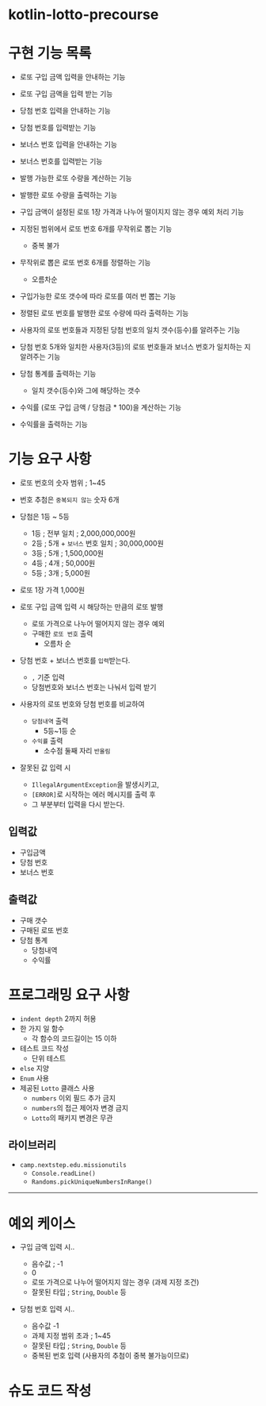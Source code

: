 # kotlin-lotto-precourse

# 구현 기능 목록

- 로또 구입 금액 입력을 안내하는 기능
- 로또 구입 금액을 입력 받는 기능


- 당첨 번호 입력을 안내하는 기능
- 당첨 번호를 입력받는 기능


- 보너스 번호 입력을 안내하는 기능
- 보너스 번호를 입력받는 기능


- 발행 가능한 로또 수량을 계산하는 기능
- 발행한 로또 수량을 출력하는 기능
- 구입 금액이 설정된 로또 1장 가격과 나누어 떨이지지 않는 경우 예외 처리 기능


- 지정된 범위에서 로또 번호 6개를 무작위로 뽑는 기능
    - 중복 불가
- 무작위로 뽑은 로또 번호 6개를 정렬하는 기능
    - 오름차순
- 구입가능한 로또 갯수에 따라 로또를 여러 번 뽑는 기능
- 정렬된 로또 번호를 발행한 로또 수량에 따라 출력하는 기능


- 사용자의 로또 번호들과 지정된 당첨 번호의 일치 갯수(등수)를 알려주는 기능
- 당첨 번호 5개와 일치한 사용자(3등)의 로또 번호들과 보너스 번호가 일치하는 지 알려주는 기능
- 당첨 통계를 출력하는 기능
    - 일치 갯수(등수)와 그에 해당하는 갯수


- 수익률 (로또 구입 금액 / 당첨금 * 100)을 계산하는 기능
- 수익률을 출력하는 기능

# 기능 요구 사항

- 로또 번호의 숫자 범위 ; 1~45


- 번호 추첨은 `중복되지 않는` 숫자 6개


- 당첨은 1등 ~ 5등
    - 1등 ; 전부 일치 ; 2,000,000,000원
    - 2등 ; 5개 + `보너스` 번호 일치 ; 30,000,000원
    - 3등 ; 5개 ; 1,500,000원
    - 4등 ; 4개 ; 50,000원
    - 5등 ; 3개 ; 5,000원


- 로또 1장 가격 1,000원
- 로또 구입 금액 입력 시 해당하는 만큼의 로또 발행
    - 로또 가격으로 나누어 떨어지지 않는 경우 예외
    - 구매한 `로또 번호` 출력
        - 오름차 순


- 당첨 번호 + 보너스 번호를 `입력`받는다.
    - `,` 기준 입력
    - 당첨번호와 보너스 번호는 나눠서 입력 받기


- 사용자의 로또 번호와 당첨 번호를 비교하여
    - `당첨내역` 출력
        - 5등~1등 순
    - `수익률` 출력
        - 소수점 둘째 자리 `반올림`


- 잘못된 값 입력 시
    - `IllegalArgumentException`을 발생시키고,
    - `[ERROR]`로 시작하는 에러 메시지를 출력 후
    - 그 부분부터 입력을 다시 받는다.

## 입력값

- 구입금액
- 당첨 번호
- 보너스 번호

## 출력값

- 구매 갯수
- 구매된 로또 번호
- 당첨 통계
    - 당첨내역
    - 수익률

# 프로그래밍 요구 사항

- `indent depth` 2까지 허용
- 한 가지 일 함수
    - 각 함수의 코드길이는 15 이하
- 테스트 코드 작성
    - 단위 테스트
- `else` 지양
- `Enum` 사용
- 제공된 `Lotto` 클래스 사용
    - `numbers` 이외 필드 추가 금지
    - `numbers`의 접근 제어자 변경 금지
    - `Lotto`의 패키지 변경은 무관

## 라이브러리

- `camp.nextstep.edu.missionutils`
    - `Console.readLine()`
    - `Randoms.pickUniqueNumbersInRange()`

---

# 예외 케이스

- 구입 금액 입력 시..
    - 음수값 ; -1
    - 0
    - 로또 가격으로 나누어 떨어지지 않는 경우 (과제 지정 조건)
    - 잘못된 타입 ; `String`, `Double` 등

- 당첨 번호 입력 시..
    - 음수값 -1
    - 과제 지정 범위 초과 ; 1~45
    - 잘못된 타입 ; `String`, `Double` 등
    - 중복된 번호 입력 (사용자의 추첨이 중복 불가능이므로)

# 슈도 코드 작성

